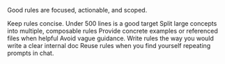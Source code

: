 Good rules are focused, actionable, and scoped.

Keep rules concise. Under 500 lines is a good target
Split large concepts into multiple, composable rules
Provide concrete examples or referenced files when helpful
Avoid vague guidance. Write rules the way you would write a clear internal doc
Reuse rules when you find yourself repeating prompts in chat.
